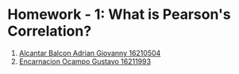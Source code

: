 # Homework - 1: What is Pearson's Correlation?
1. [Alcantar Balcon Adrian Giovanny 16210504](https://github.com/GussyDieTwice/Big-Data2020/blob/Unit-1/Unidad1/Investigaciones/PearsonsCorrelation/Pearsons_correlation_Adrian_Alcantar_16210504.pdf)
2. [Encarnacion Ocampo Gustavo 16211993](https://github.com/GussyDieTwice/Big-Data2020/blob/Unit-1/Unidad1/Investigaciones/PearsonsCorrelation/WhatIsPearsonsCorrelation16211993.pdf)
